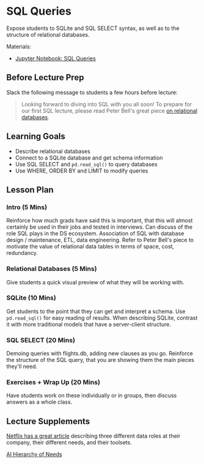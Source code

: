 # SQL Queries

Expose students to SQLite and SQL SELECT syntax, as well as to the structure of relational databases.

Materials:
- [Jupyter Notebook: SQL Queries](sql_queries.ipynb)

## Before Lecture Prep

Slack the following message to students a few hours before lecture:

> Looking forward to diving into SQL with you all soon! To prepare for our first SQL lecture, please read Peter Bell's great piece [on relational databases](https://flatironschool.com/blog/an-introduction-to-the-relational-database).

## Learning Goals

- Describe relational databases
- Connect to a SQLite database and get schema information
- Use SQL SELECT and `pd.read_sql()` to query databases 
- Use WHERE, ORDER BY and LIMIT to modify queries

## Lesson Plan

### Intro (5 Mins)

Reinforce how much grads have said this is important, that this will almost certainly be used in their jobs and tested in interviews. Can discuss of the role SQL plays in the DS ecosystem. Association of SQL with database design / maintenance, ETL, data engineering. Refer to Peter Bell's piece to motivate the value of relational data tables in terms of space, cost, redundancy.
 
### Relational Databases (5 Mins)

Give students a quick visual preview of what they will be working with. 

### SQLite (10 Mins)

Get students to the point that they can get and interpret a schema. Use `pd.read_sql()` for easy reading of results. When describing SQLite, contrast it with more traditional models that have a server-client structure.

### SQL SELECT (20 Mins)

Demoing queries with flights.db, adding new clauses as you go. Reinforce the structure of the SQL query, that you are showing them the main pieces they'll need.

### Exercises + Wrap Up (20 Mins)

Have students work on these individually or in groups, then discuss answers as a whole class. 

## Lecture Supplements

[Netflix has a great article](https://medium.com/netflix-techblog/notebook-innovation-591ee3221233) describing three different data roles at their company, their different needs, and their toolsets.

[AI Hierarchy of Needs](https://hackernoon.com/the-ai-hierarchy-of-needs-18f111fcc007)
